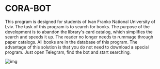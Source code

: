 # **CORA-BOT**

This program is designed for students of Ivan Franko National University of Lviv. The task of this program is to search for books. The purpose of the development is to abandon the library's card catalog, which simplifies the search and speeds it up. The reader no longer needs to rummage through paper catalogs. All books are in the database of this program. The advantage of this solution is that you do not need to download a special program. Just open Telegram, find the bot and start searching.

![img](https://images2.imgbox.com/24/99/45akHrwI_o.jpg)
